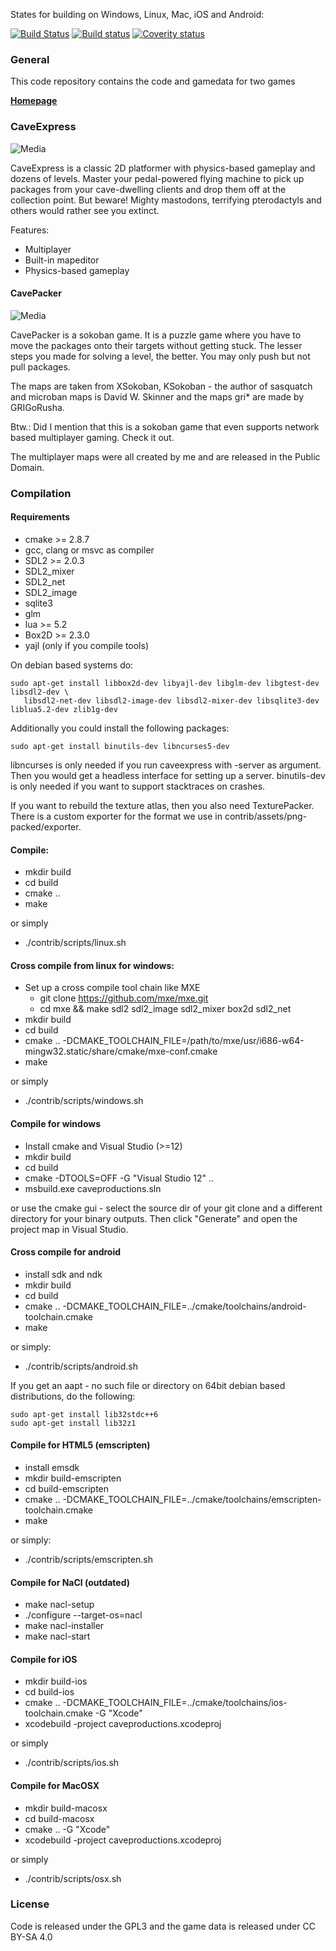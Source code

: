 States for building on Windows, Linux, Mac, iOS and Android:

[![Build Status](https://travis-ci.org/mgerhardy/caveexpress.svg?branch=master)](https://travis-ci.org/mgerhardy/caveexpress)
[![Build status](https://ci.appveyor.com/api/projects/status/5milbiquto4e6u2t?svg=true)](https://ci.appveyor.com/project/mgerhardy/caveexpress)
[![Coverity status](https://scan.coverity.com/projects/5927/badge.svg)](https://scan.coverity.com/projects/mgerhardy-caveexpress)

### General

This code repository contains the code and gamedata for two games

**[Homepage](http://www.caveproductions.org/)**

### CaveExpress

![Media](https://github.com/mgerhardy/caveexpress/raw/master/contrib/assets/media/caveexpress/950x500.png)

CaveExpress is a classic 2D platformer with physics-based gameplay
and dozens of levels. Master your pedal-powered flying machine to
pick up packages from your cave-dwelling clients and drop them off
at the collection point. But beware! Mighty mastodons, terrifying
pterodactyls and others would rather see you extinct.

Features:
* Multiplayer
* Built-in mapeditor
* Physics-based gameplay


#### CavePacker

![Media](https://github.com/mgerhardy/caveexpress/raw/master/contrib/assets/media/cavepacker/screenshot-microban3.png)

CavePacker is a sokoban game.
It is a puzzle game where you have to move the packages onto their targets without getting stuck. The lesser steps you made for solving a level, the better.
You may only push but not pull packages.

The maps are taken from XSokoban, KSokoban - the author of sasquatch and microban maps is David W. Skinner and the maps gri* are made by GRIGoRusha.

Btw.: Did I mention that this is a sokoban game that even supports network based multiplayer gaming. Check it out.

The multiplayer maps were all created by me and are released in the Public Domain.

### Compilation

#### Requirements
* cmake >= 2.8.7
* gcc, clang or msvc as compiler
* SDL2 >= 2.0.3
* SDL2_mixer
* SDL2_net
* SDL2_image
* sqlite3
* glm
* lua >= 5.2
* Box2D >= 2.3.0
* yajl (only if you compile tools)

On debian based systems do:

    sudo apt-get install libbox2d-dev libyajl-dev libglm-dev libgtest-dev libsdl2-dev \
       libsdl2-net-dev libsdl2-image-dev libsdl2-mixer-dev libsqlite3-dev liblua5.2-dev zlib1g-dev

Additionally you could install the following packages:

    sudo apt-get install binutils-dev libncurses5-dev

libncurses is only needed if you run caveexpress with -server as argument. Then you would get a headless interface for setting up a server.
binutils-dev is only needed if you want to support stacktraces on crashes.

If you want to rebuild the texture atlas, then you also need TexturePacker. There is a custom exporter for the format we use in contrib/assets/png-packed/exporter.

#### Compile:
* mkdir build
* cd build
* cmake ..
* make

or simply

* ./contrib/scripts/linux.sh

#### Cross compile from linux for windows:
* Set up a cross compile tool chain like MXE
  * git clone https://github.com/mxe/mxe.git
  * cd mxe && make sdl2 sdl2_image sdl2_mixer box2d sdl2_net
* mkdir build
* cd build
* cmake .. -DCMAKE_TOOLCHAIN_FILE=/path/to/mxe/usr/i686-w64-mingw32.static/share/cmake/mxe-conf.cmake
* make

or simply

* ./contrib/scripts/windows.sh

#### Compile for windows
* Install cmake and Visual Studio (>=12)
* mkdir build
* cd build
* cmake -DTOOLS=OFF -G "Visual Studio 12" ..
* msbuild.exe caveproductions.sln

or use the cmake gui - select the source dir of your git clone and a different
directory for your binary outputs. Then click "Generate" and open the project
map in Visual Studio.

#### Cross compile for android
* install sdk and ndk
* mkdir build
* cd build
* cmake .. -DCMAKE_TOOLCHAIN_FILE=../cmake/toolchains/android-toolchain.cmake
* make

or simply:

* ./contrib/scripts/android.sh

If you get an aapt - no such file or directory on 64bit debian based
distributions, do the following:

    sudo apt-get install lib32stdc++6
    sudo apt-get install lib32z1

#### Compile for HTML5 (emscripten)
* install emsdk
* mkdir build-emscripten
* cd build-emscripten
* cmake .. -DCMAKE_TOOLCHAIN_FILE=../cmake/toolchains/emscripten-toolchain.cmake
* make

or simply:

* ./contrib/scripts/emscripten.sh

#### Compile for NaCl (outdated)
* make nacl-setup
* ./configure --target-os=nacl
* make nacl-installer
* make nacl-start

#### Compile for iOS
* mkdir build-ios
* cd build-ios
* cmake .. -DCMAKE_TOOLCHAIN_FILE=../cmake/toolchains/ios-toolchain.cmake -G "Xcode"
* xcodebuild -project caveproductions.xcodeproj

or simply

* ./contrib/scripts/ios.sh

#### Compile for MacOSX
* mkdir build-macosx
* cd build-macosx
* cmake .. -G "Xcode"
* xcodebuild -project caveproductions.xcodeproj

or simply

* ./contrib/scripts/osx.sh

### License
Code is released under the GPL3 and the game data is released under CC BY-SA 4.0
